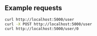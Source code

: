 ## Example requests

```bash
curl http://localhost:5000/user
curl -X POST http://localhost:5000/user
curl http://localhost:5000/user/0
```
